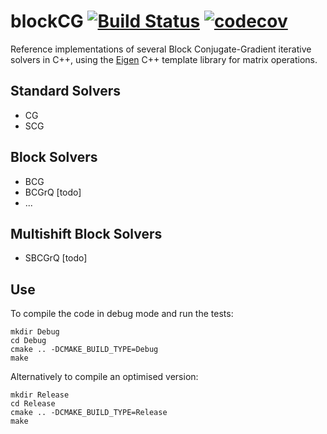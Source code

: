 # blockCG [![Build Status](https://travis-ci.org/lkeegan/blockCG.svg?branch=master)](https://travis-ci.org/lkeegan/blockCG) [![codecov](https://codecov.io/gh/lkeegan/blockCG/branch/master/graph/badge.svg)](https://codecov.io/gh/lkeegan/blockCG)
Reference implementations of several Block Conjugate-Gradient iterative solvers in C++, using the [Eigen](http://eigen.tuxfamily.org) C++ template library for matrix operations.

## Standard Solvers
- CG
- SCG

## Block Solvers
- BCG
- BCGrQ [todo]
- ...

## Multishift Block Solvers
- SBCGrQ [todo]

## Use
To compile the code in debug mode and run the tests:
```
mkdir Debug
cd Debug
cmake .. -DCMAKE_BUILD_TYPE=Debug
make
```
Alternatively to compile an optimised version:
```
mkdir Release
cd Release
cmake .. -DCMAKE_BUILD_TYPE=Release
make
```
